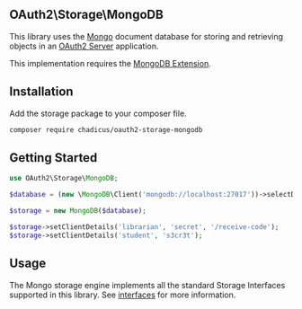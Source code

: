 ## OAuth2\Storage\MongoDB

This library uses the [Mongo](https://www.mongodb.com/) document database for storing and retrieving objects in an [OAuth2 Server](http://bshaffer.github.io/oauth2-server-php-docs/) application.

This implementation requires the [MongoDB Extension](http://us3.php.net/manual/en/set.mongodb.php).

## Installation
Add the storage package to your composer file.
```sh
composer require chadicus/oauth2-storage-mongodb
```

## Getting Started

```php
use OAuth2\Storage\MongoDB;

$database = (new \MongoDB\Client('mongodb://localhost:27017'))->selectDatabase('oauth2');

$storage = new MongoDB($database);

$storage->setClientDetails('librarian', 'secret', '/receive-code');
$storage->setClientDetails('student', 's3cr3t');
```

## Usage
The Mongo storage engine implements all the standard Storage Interfaces supported in this library. See [interfaces](http://bshaffer.github.io/oauth2-server-php-docs/storage/custom) for more information.

